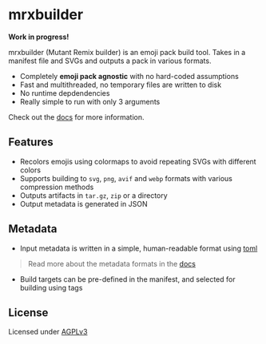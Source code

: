 # mrxbuilder

**Work in progress!**

mrxbuilder (Mutant Remix builder) is an emoji pack build tool. Takes in a manifest file and SVGs and outputs a pack in various formats.

- Completely **emoji pack agnostic** with no hard-coded assumptions
- Fast and multithreaded, no temporary files are written to disk
- No runtime depdendencies
- Really simple to run with only 3 arguments

Check out the [docs](./docs/README.md) for more information.

## Features
- Recolors emojis using colormaps to avoid repeating SVGs with different colors
- Supports building to `svg`, `png`, `avif` and `webp` formats with various compression methods
- Outputs artifacts in `tar.gz`, `zip` or a directory
- Output metadata is generated in JSON

## Metadata
- Input metadata is written in a simple, human-readable format using [toml](https://toml.io)
> Read more about the metadata formats in the [docs](./docs/README.md)
- Build targets can be pre-defined in the manifest, and selected for building using tags

## License
Licensed under [AGPLv3](./LICENSE)
